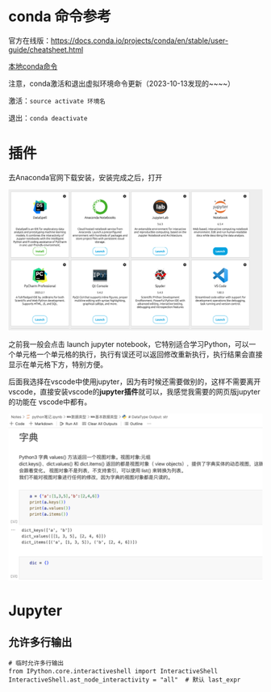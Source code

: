 

# conda 命令参考

官方在线版：https://docs.conda.io/projects/conda/en/stable/user-guide/cheatsheet.html

[本地conda命令](./conda-cheatsheet.pdf)

注意，conda激活和退出虚拟环境命令更新（2023-10-13发现的~~~~）

激活：`source activate 环境名`

退出：`conda deactivate`



# 插件

去Anaconda官网下载安装，安装完成之后，打开

<img src="../markdown_imags/Anaconda.png" style="zoom:50%;" />

之前我一般会点击 launch jupyter notebook，它特别适合学习Python，可以一个单元格一个单元格的执行，执行有误还可以返回修改重新执行，执行结果会直接显示在单元格下方，特别方便。

后面我选择在vscode中使用jupyter，因为有时候还需要做别的，这样不需要离开vscode，直接安装vscode的**jupyter插件**就可以，我感觉我需要的网页版jupyter的功能在 vscode中都有。

![](../markdown_imags/vscode_jupyter.png)

# Jupyter

## 允许多行输出

~~~
# 临时允许多行输出
from IPython.core.interactiveshell import InteractiveShell
InteractiveShell.ast_node_interactivity = "all"  # 默认 last_expr
~~~


